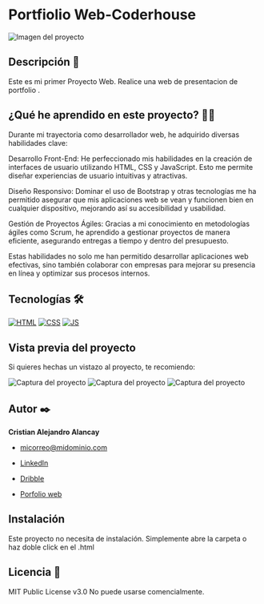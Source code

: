 # Portfiolio Web-Coderhouse
![Imagen del proyecto](https://github.com/eduardofierropro/Portafolio-y-CV/blob/main/IMAGEN-DEL-PROYECTO.jpg?raw=true)



## Descripción 📑

Este es mi primer Proyecto Web. Realice una web de presentacion de portfolio . 
## ¿Qué he aprendido en este proyecto? 🙇🏻 

Durante mi trayectoria como desarrollador web, he adquirido diversas habilidades clave:

Desarrollo Front-End: He perfeccionado mis habilidades en la creación de interfaces de usuario utilizando HTML, CSS y JavaScript. Esto me permite diseñar experiencias de usuario intuitivas y atractivas.

Diseño Responsivo: Dominar el uso de Bootstrap y otras tecnologías me ha permitido asegurar que mis aplicaciones web se vean y funcionen bien en cualquier dispositivo, mejorando así su accesibilidad y usabilidad.

Gestión de Proyectos Ágiles: Gracias a mi conocimiento en metodologías ágiles como Scrum, he aprendido a gestionar proyectos de manera eficiente, asegurando entregas a tiempo y dentro del presupuesto.

Estas habilidades no solo me han permitido desarrollar aplicaciones web efectivas, sino también colaborar con empresas para mejorar su presencia en línea y optimizar sus procesos internos.
## Tecnologías 🛠
<!-- Iconos sacados de: https://github.com/hendrasob/badges/blob/master/README.md y https://github.com/alexandresanlim/Badges4-README.md-Profile -->
[![HTML](https://img.shields.io/badge/HTML5-E34F26?style=for-the-badge&logo=html5&logoColor=white)](https://es.wikipedia.org/wiki/HTML5)
[![CSS](https://img.shields.io/badge/CSS3-1572B6?style=for-the-badge&logo=css3&logoColor=white)](https://es.wikipedia.org/wiki/CSS)
[![JS](https://img.shields.io/badge/JavaScript-F7DF1E?style=for-the-badge&logo=javascript&logoColor=black)](https://es.wikipedia.org/wiki/JavaScript)

## Vista previa del proyecto
Si quieres hechas un vistazo al proyecto, te recomiendo:

![Captura del proyecto](https://github.com/eduardofierropro/Portafolio-y-CV/blob/main/CAPTURA-DEL-PROYECTO.jpg?raw=true)
![Captura del proyecto](https://github.com/eduardofierropro/Portafolio-y-CV/blob/main/CAPTURA-DEL-PROYECTO.jpg?raw=true)
![Captura del proyecto](https://github.com/eduardofierropro/Portafolio-y-CV/blob/main/CAPTURA-DEL-PROYECTO.jpg?raw=true)

## Autor ✒️
**Cristian Alejandro Alancay**

* [micorreo@midominio.com](micorreo@midominio.com)
* [LinkedIn](https://www.linkedin.com/in/cristian-alancay)

* [Dribble](https://www.dribble.com/tu-url-de-dribble)
* [Porfolio web](https://tu-dominio.com/)

## Instalación 
Este proyecto no necesita de instalación. Simplemente abre la carpeta o haz doble click en el .html
  
## Licencia 📄
MIT Public License v3.0
No puede usarse comencialmente.
